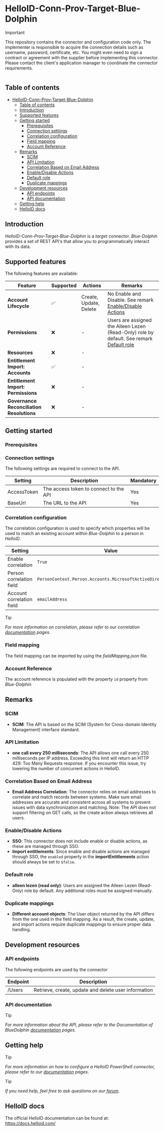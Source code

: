 # HelloID-Conn-Prov-Target-Blue-Dolphin

> [!IMPORTANT]
> This repository contains the connector and configuration code only. The implementer is responsible to acquire the connection details such as username, password, certificate, etc. You might even need to sign a contract or agreement with the supplier before implementing this connector. Please contact the client's application manager to coordinate the connector requirements.

<p align="center">
  <img src="">
</p>

## Table of contents

- [HelloID-Conn-Prov-Target-Blue-Dolphin](#helloid-conn-prov-target-blue-dolphin)
  - [Table of contents](#table-of-contents)
  - [Introduction](#introduction)
  - [Supported  features](#supported--features)
  - [Getting started](#getting-started)
    - [Prerequisites](#prerequisites)
    - [Connection settings](#connection-settings)
    - [Correlation configuration](#correlation-configuration)
    - [Field mapping](#field-mapping)
    - [Account Reference](#account-reference)
  - [Remarks](#remarks)
    - [SCIM](#scim)
    - [API Limitation](#api-limitation)
    - [Correlation Based on Email Address](#correlation-based-on-email-address)
    - [Enable/Disable Actions](#enabledisable-actions)
    - [Default role](#default-role)
    - [Duplicate mappings](#duplicate-mappings)
  - [Development resources](#development-resources)
    - [API endpoints](#api-endpoints)
    - [API documentation](#api-documentation)
  - [Getting help](#getting-help)
  - [HelloID docs](#helloid-docs)

## Introduction

_HelloID-Conn-Prov-Target-Blue-Dolphin_ is a _target_ connector. _Blue-Dolphin_ provides a set of REST API's that allow you to programmatically interact with its data.

## Supported  features

The following features are available:

| Feature                                   | Supported | Actions                | Remarks                                                                                                   |
| ----------------------------------------- | --------- | ---------------------- | --------------------------------------------------------------------------------------------------------- |
| **Account Lifecycle**                     | ✅         | Create, Update, Delete | No Enable and Disable. See remark [Enable/Disable Actions](#enabledisable-actions)                                                                                     |
| **Permissions**                           | ❌         | -                      | Users are assigned the Alleen Lezen (Read-Only) role by default. See remark [Default role](#default-role) |
| **Resources**                             | ❌         | -                      |                                                                                                           |
| **Entitlement Import: Accounts**          | ✅         | -                      |                                                                                                           |
| **Entitlement Import: Permissions**       | ❌         | -                      |                                                                                                           |
| **Governance Reconciliation Resolutions** | ❌         | -                      |                                                                                                           |

## Getting started

### Prerequisites

### Connection settings

The following settings are required to connect to the API.

| Setting     | Description                            | Mandatory |
| ----------- | -------------------------------------- | --------- |
| AccessToken | The access token to connect to the API | Yes       |
| BaseUrl     | The URL to the API                     | Yes       |

### Correlation configuration

The correlation configuration is used to specify which properties will be used to match an existing account within _Blue-Dolphin_ to a person in _HelloID_.

| Setting                   | Value                                                         |
| ------------------------- | ------------------------------------------------------------- |
| Enable correlation        | `True`                                                        |
| Person correlation field  | `PersonContext.Person.Accounts.MicrosoftActiveDirectory.mail` |
| Account correlation field | `emailAddress`                                                |

> [!TIP]
> _For more information on correlation, please refer to our correlation [documentation](https://docs.helloid.com/en/provisioning/target-systems/powershell-v2-target-systems/correlation.html) pages_.

### Field mapping

The field mapping can be imported by using the _fieldMapping.json_ file.

### Account Reference

The account reference is populated with the property `id` property from _Blue-Dolphin_

## Remarks

### SCIM
- **SCIM**: The API is based on the SCIM (System for Cross-domain Identity Management) interface standard.

### API Limitation
- **one call every 250 milliseconds**: The API allows one call every 250 milliseconds per IP address. Exceeding this limit will return an HTTP 429: Too Many Requests response.
If you encounter this issue, try lowering the number of concurrent actions in HelloID.

### Correlation Based on Email Address
- **Email Address Correlation**: The connector relies on email addresses to correlate and match records between systems. Make sure email addresses are accurate and consistent across all systems to prevent issues with data synchronization and matching.
Note: The API does not support filtering on GET calls, so the create action always retrieves all users.

### Enable/Disable Actions
- **SSO**: This connector does not include enable or disable actions, as these are managed through SSO.
- **Import entitlements**: Since enable and disable actions are managed through SSO, the `enabled` property in the **importEntitlements** action should always be set to `$false`.

### Default role
- **alleen lezen (read only)**: Users are assigned the Alleen Lezen (Read-Only) role by default. Any additional roles must be assigned manually.

### Duplicate mappings
- **Different account objects**: The User object returned by the API differs from the one used in the field mapping. As a result, the create, update, and import actions require duplicate mappings to ensure proper data handling.

## Development resources

### API endpoints

The following endpoints are used by the connector

| Endpoint | Description                                          |
| -------- | ---------------------------------------------------- |
| /Users   | Retrieve, create, update and delete user information |

### API documentation

> [!TIP]
> _For more information about the API, please refer to the Documentation of BlueDolphin [documentation](https://support.valueblue.nl/hc/en-us/categories/13253352426140-API-Documentation) pages_.

## Getting help

> [!TIP]
> _For more information on how to configure a HelloID PowerShell connector, please refer to our [documentation](https://docs.helloid.com/en/provisioning/target-systems/powershell-v2-target-systems.html) pages_.

> [!TIP]
>  _If you need help, feel free to ask questions on our [forum](https://forum.helloid.com/forum/helloid-connectors/provisioning/5363-helloid-conn-prov-target-blue-dolphin)_.

## HelloID docs

The official HelloID documentation can be found at: https://docs.helloid.com/
